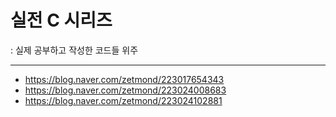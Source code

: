 # 실전 C 시리즈 
: 실제 공부하고 작성한 코드들 위주
- - -
- <https://blog.naver.com/zetmond/223017654343>
- <https://blog.naver.com/zetmond/223024008683>
- <https://blog.naver.com/zetmond/223024102881>
